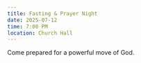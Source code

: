 ```yaml
---
title: Fasting & Prayer Night
date: 2025-07-12
time: 7:00 PM
location: Church Hall
---
```


Come prepared for a powerful move of God.

